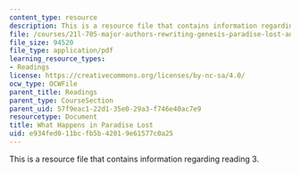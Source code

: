 ```yaml
---
content_type: resource
description: This is a resource file that contains information regarding reading 3.
file: /courses/21l-705-major-authors-rewriting-genesis-paradise-lost-and-twentieth-century-fantasy-spring-2009/e934fed011bcfb5b42019e61577c0a25_MIT21L_705S09_read03.pdf
file_size: 94520
file_type: application/pdf
learning_resource_types:
- Readings
license: https://creativecommons.org/licenses/by-nc-sa/4.0/
ocw_type: OCWFile
parent_title: Readings
parent_type: CourseSection
parent_uid: 57f9eac1-22d1-35e0-29a3-f746e40ac7e9
resourcetype: Document
title: What Happens in Paradise Lost
uid: e934fed0-11bc-fb5b-4201-9e61577c0a25
---
```

This is a resource file that contains information regarding reading 3.